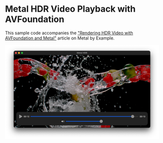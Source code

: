# Metal HDR Video Playback with AVFoundation

This sample code accompanies the ["Rendering HDR Video with AVFoundation and Metal"](https://metalbyexample.com/hdr-video/) article on Metal by Example.

![A screenshot from the sample code showing playback of vibrant colors](shots/screenshot01.png)